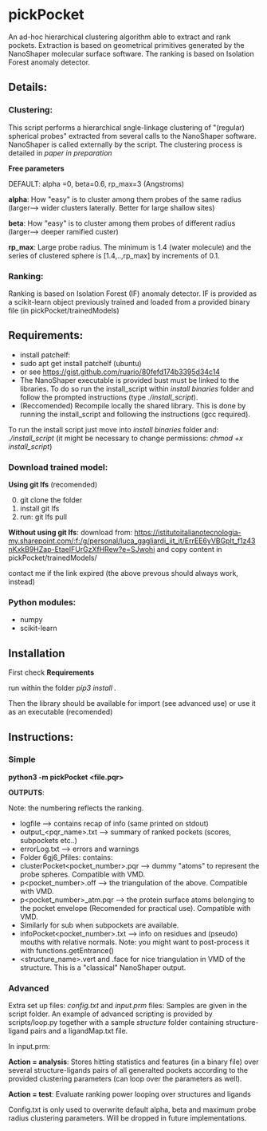 # pickPocket
An ad-hoc hierarchical clustering algorithm able to extract and rank pockets. Extraction is based on geometrical primitives  generated by the NanoShaper molecular surface software. The ranking is based on Isolation Forest anomaly detector.
## Details:
### Clustering:
This script performs a hierarchical sngle-linkage clustering of "(regular) spherical probes" extracted from several calls to the NanoShaper software. NanoShaper is called externally by the script. The clustering process is detailed in *paper in preparation*

**Free parameters**

DEFAULT: alpha =0, beta=0.6, rp_max=3 (Angstroms)

**alpha**: How "easy" is to cluster among them probes of the same radius (larger--> wider clusters laterally. Better for large shallow sites)

**beta**: How "easy" is to cluster among them probes of different radius (larger--> deeper ramified custer)

**rp_max**: Large probe radius. The minimum is 1.4 (water molecule) and the series of clustered sphere is [1.4,..,rp_max] by increments of 0.1.
### Ranking:
Ranking is based on Isolation Forest (IF) anomaly detector. IF is provided as a scikit-learn object previously trained and loaded from a  provided binary file (in pickPocket/trainedModels)

## Requirements:
 - install patchelf:
  - sudo apt get install patchelf (ubuntu)
  - or see https://gist.github.com/ruario/80fefd174b3395d34c14 
 - The NanoShaper executable is provided bust must be linked to the libraries. To do so run the install_script within *install binaries* folder and follow the prompted instructions (type *./install_script*).
 - (Reccomended) Recompile locally the shared library. This is done by running the install_script and following the instructions (gcc required).
 
 To run the install script just move into *install binaries* folder and: *./install_script* (it might be necessary to change permissions: *chmod +x install_script*)
 
 ### Download trained model:
 **Using git lfs** (recomended)
 
 
 0. git clone the folder
 1. install git lfs
 2. run: git lfs pull 

**Without using git lfs**:
download from: https://istitutoitalianotecnologia-my.sharepoint.com/:f:/g/personal/luca_gagliardi_iit_it/ErrEE6yVBGpIt_f1z43nKxkB9HZap-EtaeIFUrGzXfHRew?e=SJwohi
and copy content in pickPocket/trainedModels/

contact me if the link expired (the above prevous should always work, instead)
 ### Python modules:
- numpy
- scikit-learn
## Installation
First check **Requirements**

run within the folder *pip3 install .*


Then the library should be available for import (see advanced use) or use it as an executable (recomended)
## Instructions:

### Simple
**python3 -m pickPocket \<file.pqr\>**

**OUTPUTS**:

Note: the numbering reflects the ranking.

- logfile --> contains recap of info (same printed on stdout)
- output_\<pqr_name\>.txt --> summary of ranked pockets (scores, subpockets etc..)
- errorLog.txt --> errors and warnings
- Folder 6gj6_Pfiles: contains:
 - clusterPocket\<pocket_number\>.pqr --> dummy "atoms" to represent the probe spheres. Compatible with VMD.
 - p\<pocket_number\>.off --> the triangulation of the above. Compatible with VMD.
 - p\<pocket_number\>_atm.pqr --> the protein surface atoms belonging to the pocket envelope (Recomended for practical use). Compatible with VMD.
 - Similarly for sub<number> when subpockets are available.
 - infoPocket\<pocket_number>\.txt --> info on residues and (pseudo) mouths with relative normals. Note: you might want to post-process it with functions.getEntrance()
 - \<structure_name\>.vert and .face for nice triangulation in VMD of the structure. This is a "classical" NanoShaper output.

### Advanced
Extra set up files: *config.txt* and *input.prm* files: Samples are given in the script folder.
An example of advanced scripting is provided by scripts/loop.py together with a sample *structure* folder containing structure-ligand pairs and a ligandMap.txt file. 

In input.prm:

**Action = analysis**:
Stores hitting statistics and features (in a binary file) over several structure-ligands pairs of all generalted pockets according to the provided clustering parameters (can loop over the parameters as well).

**Action = test**:
Evaluate ranking power looping over structures and ligands

Config.txt is only used to overwrite default alpha, beta and maximum probe radius clustering parameters. Will be dropped in future implementations.


